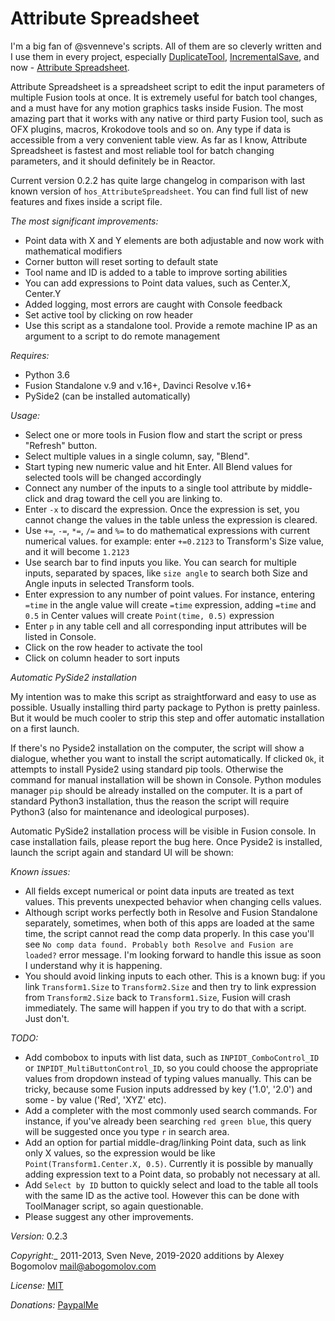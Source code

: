 # Attribute Spreadsheet

I'm a big fan of @svenneve's scripts. All of them are so cleverly written and I use them in every project, especially [DuplicateTool](https://www.svenneve.com/?p=922), [IncrementalSave](https://www.svenneve.com/?p=175), and now - [Attribute Spreadsheet](https://www.svenneve.com/?p=792).

Attribute Spreadsheet is a spreadsheet script to edit the input parameters of multiple Fusion tools at once.  It is extremely useful for batch tool changes, and a must have for any motion graphics tasks inside Fusion. The most amazing part that it works with any native or third party Fusion tool, such as OFX plugins, macros, Krokodove tools and so on. Any type if data is accessible from a very convenient table view. As far as I know, Attribute Spreadsheet is fastest and most reliable tool for batch changing parameters, and it should definitely be in Reactor.

Current version 0.2.2 has quite large changelog in comparison with last known version of `hos_AttributeSpreadsheet`. You can find full list of new features and fixes inside a script file. 

_The most significant improvements:_

* Point data with X and Y elements are both adjustable and now work with mathematical modifiers
* Corner button will reset sorting to default state
* Tool name and ID is added to a table to improve sorting abilities
* You can add expressions to Point data values, such as Center.X, Center.Y
* Added logging, most errors are caught with Console feedback
* Set active tool by clicking on row header
* Use this script as a standalone tool. Provide a remote machine IP as an argument to a script to do remote management

_Requires:_

* Python 3.6
* Fusion Standalone v.9 and v.16+, Davinci Resolve v.16+
* PySide2 (can be installed automatically)

_Usage:_

* Select one or more tools in Fusion flow and start the script or press "Refresh" button.
* Select multiple values in a single column, say, "Blend".
* Start typing new numeric value and hit Enter. All Blend values for selected tools will be changed accordingly
* Connect any number of the inputs to a single tool attribute by middle-click and drag toward the cell you are linking to.
* Enter `-x` to discard the expression. Once the expression is set, you cannot change the values in the table unless the expression is cleared.
* Use `+=`, `-=`, `*=`, `/=` and `%=` to do mathematical expressions with current numerical values. for example: enter `+=0.2123` to Transform's Size value, and it will become `1.2123`
* Use search bar to find inputs you like. You can search for multiple inputs, separated by spaces, like `size angle` to search both Size and Angle inputs in selected Transform tools.
* Enter expression to any number of point values. For instance, entering `=time` in the angle value will create `=time` expression, adding `=time` and `0.5` in Center values will create `Point(time, 0.5)` expression
* Enter `p` in any table cell and all corresponding input attributes will be listed in Console.
* Click on the row header to activate the tool
* Click on column header to sort inputs

_Automatic PySide2 installation_

My intention was to make this script as straightforward and easy to use as possible. Usually installing third party package to Python is pretty painless. But it would be much cooler to strip this step and offer automatic installation on a first launch. 

If there's no Pyside2 installation on the computer, the script will show a dialogue, whether you want to install the script automatically. If clicked `Ok`, it attempts to install Pyside2 using standard pip tools. Otherwise the command for manual installation will be shown in Console. Python modules manager `pip` should be already installed on the computer. It is a part of standard Python3 installation, thus the reason the script will require Python3 (also for maintenance and ideological purposes).

Automatic PySide2 installation process will be visible in Fusion console. In case installation fails, please report the bug here. Once Pyside2 is installed, launch the script again and standard UI will be shown:

_Known issues:_

* All fields except numerical or point data inputs are treated as text values. This prevents unexpected behavior when changing cells values. 
* Although script works perfectly both in Resolve and Fusion Standalone separately, sometimes, when both of this apps are loaded at the same time, the script cannot read the comp data properly. In this case you'll see `No comp data found. Probably both Resolve and Fusion are loaded?` error message. I'm looking forward to handle this issue as soon I understand why it is happening.
* You should avoid linking inputs to each other. This is a known bug: if you link `Transform1.Size` to `Transform2.Size` and then try to link expression from `Transform2.Size` back to `Transform1.Size`, Fusion will crash immediately. The same will happen if you try to do that with a script. Just don't.

_TODO:_

* Add combobox to inputs with list data, such as `INPIDT_ComboControl_ID` or `INPIDT_MultiButtonControl_ID`, so you could choose the appropriate values from dropdown instead of typing values manually. This can be tricky, because some Fusion inputs addressed by key ('1.0', '2.0') and some - by value ('Red', 'XYZ' etc). 
* Add a completer with the most commonly used search commands. For instance, if you've already been searching `red green blue`, this query will be suggested once you type `r` in search area.
* Add an option for partial middle-drag/linking Point data, such as link only X values, so the expression would be like `Point(Transform1.Center.X, 0.5)`. Currently it is possible by manually adding expression text to a Point data, so probably not necessary at all.
* Add `Select by ID` button to quickly select and load to the table all tools with the same ID as the active tool. However this can be done with ToolManager script, so again questionable.
* Please suggest any other improvements.
  
_Version:_ 0.2.3

_Copyright:__ 2011-2013, Sven Neve, 2019-2020 additions by Alexey Bogomolov [mail@abogomolov.com](mail@abogomolov.com)

_License:_ [MIT](https://mit-license.org/)

_Donations:_ [PaypalMe](https://paypal.me/aabogomolov/10usd)
